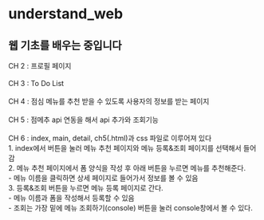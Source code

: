 # understand_web
웹 기초를 배우는 중입니다
-----------------------------
CH 2 : 프로필 페이지<br><br>
CH 3 : To Do List<br><br>
CH 4 : 점심 메뉴를 추천 받을 수 있도록 사용자의 정보를 받는 페이지<br><br>
CH 5 : 점메추 api 연동을 해서 api 추가와 조회기능<br><br>
CH 6 : index, main, detail, ch5(.html)과 css 파일로 이루어져 있다<br>
      1. index에서 버튼을 눌러 메뉴 추천 페이지와 메뉴 등록&조회 페이지를 선택해서 들어감<br>
      2. 메뉴 추천 페이지에서 폼 양식을 작성 후 아래 버튼을 누르면 메뉴를 추천해준다.<br>
        - 메뉴 이름을 클릭하면 상세 페이지로 들어가서 정보를 볼 수 있음<br>
      3. 등록&조회 버튼을 누르면 메뉴 등록 페이지로 간다.<br>
        - 메뉴 이름과 폼을 작성해서 등록할 수 있음<br>
        - 조회는 가장 밑에 메뉴 조회하기(console) 버튼을 눌러 console창에서 볼 수 있다.<br>